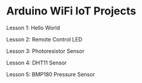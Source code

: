 # Arduino WiFi IoT Projects 

Lesson 1: Hello World

Lesson 2: Remote Control LED

Lesson 3: Photoresistor Sensor

Lesson 4: DHT11 Sensor

Lesson 5: BMP180 Pressure Sensor
